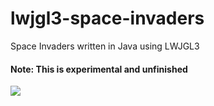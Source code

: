 # lwjgl3-space-invaders

Space Invaders written in Java using LWJGL3

#### Note: This is experimental and unfinished

![](https://user-images.githubusercontent.com/1466920/55841504-b5036580-5b2f-11e9-9fe5-f1f941246a02.png)

